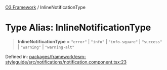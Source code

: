 [O3 Framework](../API.md) / InlineNotificationType

# Type Alias: InlineNotificationType

> **InlineNotificationType** = `"error"` \| `"info"` \| `"info-square"` \| `"success"` \| `"warning"` \| `"warning-alt"`

Defined in: [packages/framework/esm-styleguide/src/notifications/notification.component.tsx:23](https://github.com/openmrs/openmrs-esm-core/blob/85cde3ce59cd3d29230c98040a3f53525e808725/packages/framework/esm-styleguide/src/notifications/notification.component.tsx#L23)
